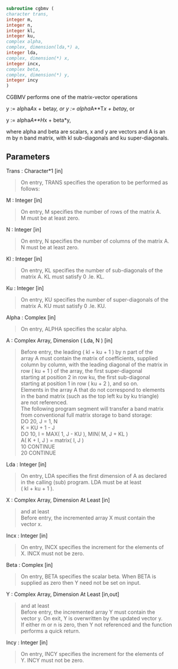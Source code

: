 ```fortran  
subroutine cgbmv (  
character trans,  
integer m,  
integer n,  
integer kl,  
integer ku,  
complex alpha,  
complex, dimension(lda,*) a,  
integer lda,  
complex, dimension(*) x,  
integer incx,  
complex beta,  
complex, dimension(*) y,  
integer incy  
)  
```  
  
CGBMV  performs one of the matrix-vector operations  
  
y := alpha*A*x + beta*y,   or   y := alpha*A**T*x + beta*y,   or  
  
y := alpha*A**H*x + beta*y,  
  
where alpha and beta are scalars, x and y are vectors and A is an  
m by n band matrix, with kl sub-diagonals and ku super-diagonals.  
  
## Parameters  
Trans : Character*1 [in]  
> On entry, TRANS specifies the operation to be performed as  
> follows:  
  
M : Integer [in]  
> On entry, M specifies the number of rows of the matrix A.  
> M must be at least zero.  
  
N : Integer [in]  
> On entry, N specifies the number of columns of the matrix A.  
> N must be at least zero.  
  
Kl : Integer [in]  
> On entry, KL specifies the number of sub-diagonals of the  
> matrix A. KL must satisfy  0 .le. KL.  
  
Ku : Integer [in]  
> On entry, KU specifies the number of super-diagonals of the  
> matrix A. KU must satisfy  0 .le. KU.  
  
Alpha : Complex [in]  
> On entry, ALPHA specifies the scalar alpha.  
  
A : Complex Array, Dimension ( Lda, N ) [in]  
> Before entry, the leading ( kl + ku + 1 ) by n part of the  
> array A must contain the matrix of coefficients, supplied  
> column by column, with the leading diagonal of the matrix in  
> row ( ku + 1 ) of the array, the first super-diagonal  
> starting at position 2 in row ku, the first sub-diagonal  
> starting at position 1 in row ( ku + 2 ), and so on.  
> Elements in the array A that do not correspond to elements  
> in the band matrix (such as the top left ku by ku triangle)  
> are not referenced.  
> The following program segment will transfer a band matrix  
> from conventional full matrix storage to band storage:  
> DO 20, J = 1, N  
> K = KU + 1 - J  
> DO 10, I = MAX( 1, J - KU ), MIN( M, J + KL )  
> A( K + I, J ) = matrix( I, J )  
> 10    CONTINUE  
> 20 CONTINUE  
  
Lda : Integer [in]  
> On entry, LDA specifies the first dimension of A as declared  
> in the calling (sub) program. LDA must be at least  
> ( kl + ku + 1 ).  
  
X : Complex Array, Dimension At Least [in]  
> and at least  
> Before entry, the incremented array X must contain the  
> vector x.  
  
Incx : Integer [in]  
> On entry, INCX specifies the increment for the elements of  
> X. INCX must not be zero.  
  
Beta : Complex [in]  
> On entry, BETA specifies the scalar beta. When BETA is  
> supplied as zero then Y need not be set on input.  
  
Y : Complex Array, Dimension At Least [in,out]  
> and at least  
> Before entry, the incremented array Y must contain the  
> vector y. On exit, Y is overwritten by the updated vector y.  
> If either m or n is zero, then Y not referenced and the function  
> performs a quick return.  
  
Incy : Integer [in]  
> On entry, INCY specifies the increment for the elements of  
> Y. INCY must not be zero.  
  
